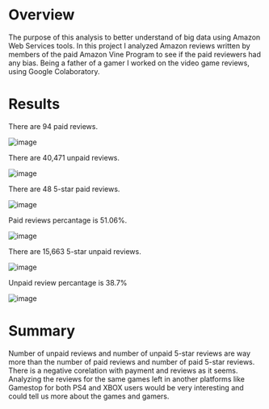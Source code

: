 # Overview
The purpose of this analysis to better understand of big data using Amazon Web Services tools. In this project I analyzed Amazon reviews written by members of the paid Amazon Vine Program to see if the paid reviewers had any bias. Being a father of a gamer I worked on the video game reviews, using Google Colaboratory.

# Results

There are 94 paid reviews.

![image](https://user-images.githubusercontent.com/96134924/171773143-7843bdc7-9414-4e2e-9415-d24a5e011cb2.png)


There are 40,471 unpaid reviews.

![image](https://user-images.githubusercontent.com/96134924/171773274-ec60cd18-4424-44b2-bf48-72a71f633aa0.png)


There are 48 5-star paid reviews.

![image](https://user-images.githubusercontent.com/96134924/171773430-3d727a00-7b95-4709-8dd7-febff145e13a.png)


Paid reviews percantage is 51.06%.

![image](https://user-images.githubusercontent.com/96134924/171773518-e9679fb4-26d0-49fa-a607-ff625ba18bc7.png)


There are 15,663  5-star unpaid reviews.

![image](https://user-images.githubusercontent.com/96134924/171773906-c0e0ca84-5ac0-4cff-a17d-9c6895ce9b4d.png)


Unpaid review percantage is 38.7% 

![image](https://user-images.githubusercontent.com/96134924/171773997-9b1772df-6e00-4b9f-8eec-29633a9af6e0.png)


# Summary

Number of unpaid reviews and number of unpaid 5-star reviews are way more than the number of paid reviews and number of paid 5-star reviews. There is a negative corelation with payment and reviews as it seems. Analyzing the reviews for the same games left in another platforms like Gamestop for both PS4 and XBOX users would be very interesting and could tell us more about the games and gamers.   

